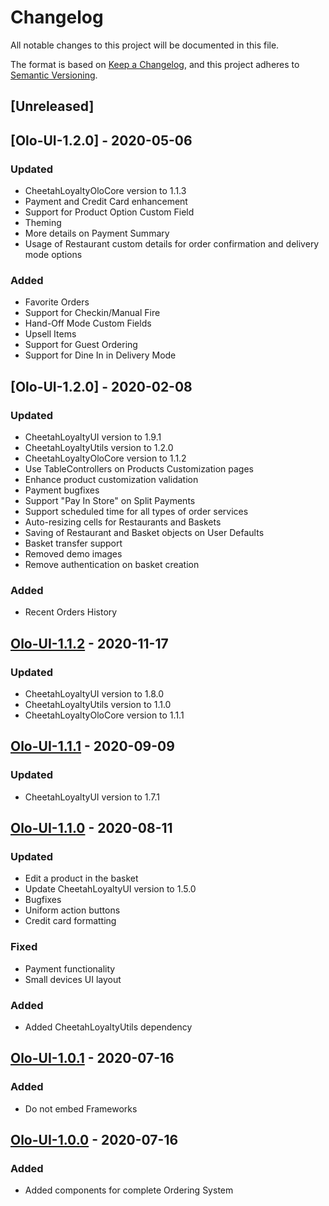 # Changelog
All notable changes to this project will be documented in this file.

The format is based on [Keep a Changelog](https://keepachangelog.com/en/1.0.0/),
and this project adheres to [Semantic Versioning](https://semver.org/spec/v2.0.0.html).

## [Unreleased]

## [Olo-UI-1.2.0] - 2020-05-06
### Updated
- CheetahLoyaltyOloCore version to 1.1.3
- Payment and Credit Card enhancement
- Support for Product Option Custom Field
- Theming
- More details on Payment Summary
- Usage of Restaurant custom details for order confirmation and delivery mode options
### Added
- Favorite Orders
- Support for Checkin/Manual Fire
- Hand-Off Mode Custom Fields
- Upsell Items
- Support for Guest Ordering
- Support for Dine In in Delivery Mode

## [Olo-UI-1.2.0] - 2020-02-08
### Updated
- CheetahLoyaltyUI version to 1.9.1
- CheetahLoyaltyUtils version to 1.2.0
- CheetahLoyaltyOloCore version to 1.1.2
- Use TableControllers on Products Customization pages 
- Enhance product customization validation
- Payment  bugfixes
- Support "Pay In Store" on Split Payments
- Support scheduled time for all types of order services
- Auto-resizing cells for Restaurants and Baskets
- Saving of Restaurant and Basket objects on User Defaults
- Basket transfer support
- Removed demo images
- Remove authentication on basket creation
### Added
- Recent Orders History


## [Olo-UI-1.1.2] - 2020-11-17
### Updated
- CheetahLoyaltyUI version to 1.8.0
- CheetahLoyaltyUtils version to 1.1.0
- CheetahLoyaltyOloCore version to 1.1.1

## [Olo-UI-1.1.1] - 2020-09-09
### Updated
- CheetahLoyaltyUI version to 1.7.1

## [Olo-UI-1.1.0] - 2020-08-11
### Updated
- Edit a product in the basket
- Update CheetahLoyaltyUI version to 1.5.0
- Bugfixes
- Uniform action buttons
- Credit card formatting
### Fixed
- Payment functionality
- Small devices UI layout
### Added
- Added CheetahLoyaltyUtils dependency

## [Olo-UI-1.0.1] - 2020-07-16
### Added
- Do not embed Frameworks

## [Olo-UI-1.0.0] - 2020-07-16
### Added
- Added components for complete Ordering System

[Olo-UI-1.3.0]: https://github.com/LoyalSphere/cheetah-loyalty-ios-olo-sdk/milestone/7
[Olo-UI-1.1.2]: https://github.com/LoyalSphere/cheetah-loyalty-ios-olo-sdk/milestone/4
[Olo-UI-1.1.1]: https://github.com/LoyalSphere/cheetah-loyalty-ios-olo-sdk/milestone/3
[Olo-UI-1.1.0]: https://github.com/LoyalSphere/cheetah-loyalty-ios-olo-sdk/milestone/3
[Olo-UI-1.0.1]: https://github.com/LoyalSphere/cheetah-loyalty-ios-olo-sdk/milestone/2
[Olo-UI-1.0.0]: https://github.com/LoyalSphere/cheetah-loyalty-ios-olo-sdk/milestone/2
